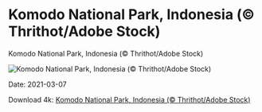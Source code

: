 # Komodo National Park, Indonesia (© Thrithot/Adobe Stock)

Komodo National Park, Indonesia (© Thrithot/Adobe Stock)

![Komodo National Park, Indonesia (© Thrithot/Adobe Stock)](https://bing.com/th?id=OHR.PadarIsland_EN-US0491336626_UHD.jpg&w=1024&h=576)

Date: 2021-03-07

Download 4k: [Komodo National Park, Indonesia (© Thrithot/Adobe Stock)](https://bing.com/th?id=OHR.PadarIsland_EN-US0491336626_UHD.jpg)

